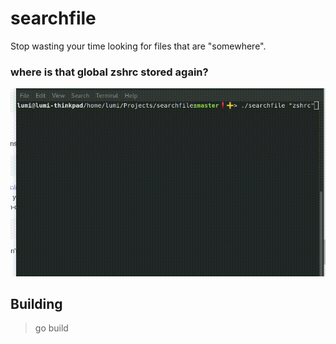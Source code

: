 # searchfile

Stop wasting your time looking for files that are "somewhere".

### where is that global zshrc stored again?
![](zshrc.gif)

## Building
> go build